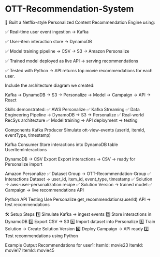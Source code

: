 # OTT-Recommendation-System
🚀 Built a Netflix-style Personalized Content Recommendation Engine using:

✅ Real-time user event ingestion → Kafka

 ✅ User-item interaction store → DynamoDB
 
 ✅ Model training pipeline → CSV → S3 → Amazon Personalize
 
 ✅ Trained model deployed as live API → serving recommendations
 
 ✅ Tested with Python → API returns top movie recommendations for each user.

Include the architecture diagram we created:

Kafka → DynamoDB → S3 → Personalize → Model → Campaign → API → React

Skills demonstrated:
✅ AWS Personalize
 ✅ Kafka Streaming
 ✅ Data Engineering Pipeline → DynamoDB → S3 → Personalize
 ✅ Real-world RecSys architecture
 ✅ Model training → API deployment → testing

Components
Kafka Producer
Simulate ott-view-events (userId, itemId, eventType, timestamp)

Kafka Consumer
Store interactions into DynamoDB table UserItemInteractions

DynamoDB → CSV Export
Export interactions → CSV → ready for Personalize import

Amazon Personalize
✅ Dataset Group → OTT-Recommendation-Group
✅ Interactions Dataset → user_id, item_id, event_type, timestamp
✅ Solution → aws-user-personalization recipe
✅ Solution Version → trained model
✅ Campaign → live recommendations API

Python API Testing
Use Personalize get_recommendations(userId) API → test recommendations

🛠️ Setup Steps
1️⃣ Simulate Kafka → ingest events
2️⃣ Store interactions in DynamoDB
3️⃣ Export CSV → S3
4️⃣ Import dataset into Personalize
5️⃣ Train Solution → Create Solution Version
6️⃣ Deploy Campaign → API ready
7️⃣ Test recommendations using Python

Example Output
Recommendations for user1:
ItemId: movie23
ItemId: movie17
ItemId: movie45
